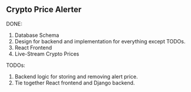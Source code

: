 ## Crypto Price Alerter
DONE:
1) Database Schema
2) Design for backend and implementation for everything except TODOs.
3) React Frontend
4) Live-Stream Crypto Prices


TODOs:
1) Backend logic for storing and removing alert price.
2) Tie together React frontend and Django backend. 